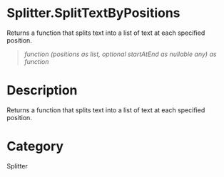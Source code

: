 ﻿# Splitter.SplitTextByPositions
Returns a function that splits text into a list of text at each specified position.
> _function (positions as list, optional startAtEnd as nullable any) as function_
# Description 
Returns a function that splits text into a list of text at each specified position.
# Category 
Splitter
